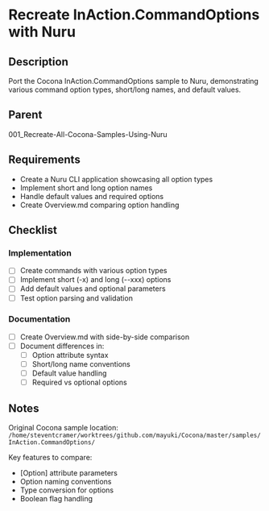 # Recreate InAction.CommandOptions with Nuru

## Description

Port the Cocona InAction.CommandOptions sample to Nuru, demonstrating various command option types, short/long names, and default values.

## Parent
001_Recreate-All-Cocona-Samples-Using-Nuru

## Requirements

- Create a Nuru CLI application showcasing all option types
- Implement short and long option names
- Handle default values and required options
- Create Overview.md comparing option handling

## Checklist

### Implementation
- [ ] Create commands with various option types
- [ ] Implement short (-x) and long (--xxx) options
- [ ] Add default values and optional parameters
- [ ] Test option parsing and validation

### Documentation
- [ ] Create Overview.md with side-by-side comparison
- [ ] Document differences in:
  - [ ] Option attribute syntax
  - [ ] Short/long name conventions
  - [ ] Default value handling
  - [ ] Required vs optional options

## Notes

Original Cocona sample location: `/home/steventcramer/worktrees/github.com/mayuki/Cocona/master/samples/InAction.CommandOptions/`

Key features to compare:
- [Option] attribute parameters
- Option naming conventions
- Type conversion for options
- Boolean flag handling